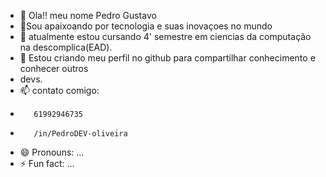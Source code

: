 - 👋 Ola!! meu nome Pedro Gustavo 
- 👀Sou apaixoando por tecnologia e suas inovaçoes no mundo
- 🌱 atualmente estou cursando 4' semestre em ciencias da computação na descomplica(EAD).
- 💞️ Estou criando meu perfil no github para compartilhar conhecimento e conhecer outros
-  devs.
- 📫 contato comigo:
-        61992946735
-        /in/PedroDEV-oliveira
- 😄 Pronouns: ...
- ⚡ Fun fact: ...

<!---
SGPedrog/SGPedrog is a ✨ special ✨ repository because its `README.md` (this file) appears on your GitHub profile.
You can click the Preview link to take a look at your changes.
--->
